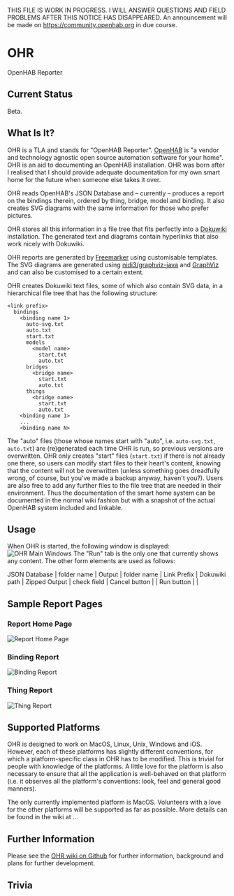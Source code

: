 THIS FILE IS WORK IN PROGRESS. I WILL ANSWER QUESTIONS AND FIELD PROBLEMS AFTER THIS NOTICE HAS DISAPPEARED. An announcement will be made on https://community.openhab.org in due course.

# OHR
OpenHAB Reporter

## Current Status
Beta.

## What Is It?
OHR is a TLA and stands for "OpenHAB Reporter". [OpenHAB](https://openhab.org) is "a vendor and technology agnostic open source automation software for your home". OHR is an aid to documenting an OpenHAB installation. OHR was born after I realised that I should provide adequate documentation for my own smart home for the future when someone else takes it over.

OHR reads OpenHAB's JSON Database and – currently – produces a report on the bindings therein, ordered by thing, bridge, model and binding. It also creates SVG diagrams with the same information for those who prefer pictures.

OHR stores all this information in a file tree that fits perfectly into a [Dokuwiki](https://dokuwiki.org) installation. The generated text and diagrams contain hyperlinks that also work nicely with Dokuwiki.

OHR reports are generated by [Freemarker](https://freemarker.apache.org) using customisable templates. The SVG diagrams are generated using [nidi3/graphviz-java](https://github.com/nidi3/graphviz-java) and [GraphViz](https://graphviz.org) and can also be customised to a certain extent.

OHR creates Dokuwiki text files, some of which also contain SVG data, in a hierarchical file tree that has the following structure:

```
<link prefix>
  bindings
    <binding name 1>
      auto-svg.txt
      auto.txt
      start.txt
      models
        <model name>
          start.txt
          auto.txt
      bridges
        <bridge name>
          start.txt
          auto.txt
      things
        <bridge name>
          start.txt
          auto.txt
    <binding name 1>
    ...
    <binding name N>
```
The "auto" files (those whose names start with "auto", i.e. `auto-svg.txt`, `auto.txt`) are (re)generated each time OHR is run, so previous versions are overwritten. OHR only creates "start" files (`start.txt`) if there is not already one there, so users can modify start files to their heart's content, knowing that the content will not be overwritten (unless something goes dreadfully wrong, of course, but you've made a backup anyway, haven't you?). Users are also free to add any further files to the file tree that are needed in their environment. Thus the documentation of the smart home system can be documented in the normal wiki fashion but with a snapshot of the actual OpenHAB system included and linkable.

## Usage
When OHR is started, the following window is displayed:
![OHR Main Windows](https://github.com/winnall/ohr/blob/master/Documentation/Images/Main%20Window.png)
The "Run" tab is the only one that currently shows any content. The other form elements are used as follows:

JSON Database | folder name |
Output | folder name |
Link Prefix | Dokuwiki path |
Zipped Output | check field |
Cancel button | |
Run button | |

## Sample Report Pages

### Report Home Page
![Report Home Page](https://github.com/winnall/ohr/blob/master/Documentation/Images/Report%20Home%20Page.png)

### Binding Report
![Binding Report](https://github.com/winnall/ohr/blob/master/Documentation/Images/Binding%20Report.png)

### Thing Report
![Thing Report](https://github.com/winnall/ohr/blob/master/Documentation/Images/Thing%20Report.png)


## Supported Platforms
OHR is designed to work on MacOS, Linux, Unix, Windows and iOS. However, each of these platforms has slightly different conventions, for which a platform-specific class in OHR has to be modified. This is trivial for people with knowledge of the platforms. A little love for the platform is also necessary to ensure that all the application is well-behaved on that platform (i.e. it observes all the platform's conventions: look, feel and general good manners).

The only currently implemented platform is MacOS. Volunteers with a love for the other platforms will be supported as far as possible. More details can be found in the wiki at ...

## Further Information
Please see the [OHR wiki on Github](https://github.com/winnall/ohr/wiki) for further information, background and plans for further development.

## Trivia
